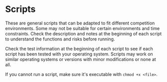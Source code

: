 # Scripts

These are general scripts that can be adapted to fit different competition
environments. Some may not be suitable for certain environments and time
constraints. Check the description and notes at the beginning of each script
to understand the functions and risks before running.

Check the test information at the beginning of each script to see if each
script has been tested with your operating system. Scripts may work on
similar operating systems or versions with minor modifications or none at all.

If you cannot run a script, make sure it's executable with `chmod +x <file>`.

